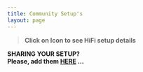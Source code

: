 ```yaml
---
title: Community Setup's
layout: page
---
```


> **Click on Icon to see HiFi setup details**

**SHARING YOUR SETUP? \
 Please, add them  [HERE](hifisetups) ...**

 <br/>

<div id="map"></div>

<script src="assets/js/configmap.js"></script>
<script src="assets/js/hifimap.js"></script>